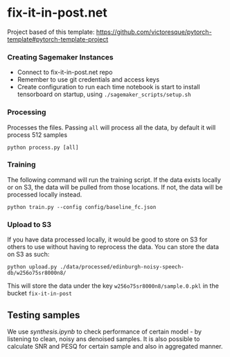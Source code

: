 # fix-it-in-post.net

Project based of this template: https://github.com/victoresque/pytorch-template#pytorch-template-project

### Creating Sagemaker Instances
- Connect to fix-it-in-post.net repo
- Remember to use git credentials and access keys
- Create configuration to run each time notebook is start to install tensorboard on startup, using `./sagemaker_scripts/setup.sh`

### Processing
Processes the files. Passing `all` will process all the data, by default it will process 512 samples
```
python process.py [all]
```

### Training
The following command will run the training script. If the data exists locally or on S3, the data will be pulled from those locations. If not, the data will be processed locally instead.
```
python train.py --config config/baseline_fc.json
```

### Upload to S3
If you have data processed locally, it would be good to store on S3 for others to use without having to reprocess the data. You can store the data on S3 as such:
```
python upload.py ./data/processed/edinburgh-noisy-speech-db/w256o75sr8000n8/
```
This will store the data under the key `w256o75sr8000n8/sample.0.pkl` in the bucket `fix-it-in-post`

## Testing samples
We use *synthesis.ipynb* to check performance of certain model - by listening to clean, noisy ans denoised samples. 
It is also possible to calculate SNR and PESQ for certain sample and also in aggregated manner. 
